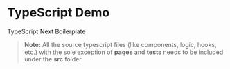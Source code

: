 # TypeScript Demo

TypeScript Next Boilerplate

> **Note:** All the source typescript files (like components, logic, hooks, etc.) with the sole exception of **pages** and **tests** needs to be included under the **src** folder
